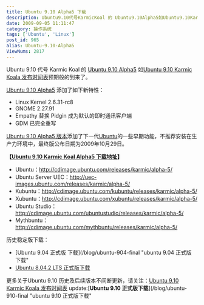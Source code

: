 ```yaml
---
title: Ubuntu 9.10 Alpha5 下载
description: Ubuntu9.10代号KarmicKoal 的 Ubuntu9.10Alpha5如Ubuntu9.10KarmicKoala发布时间表预期般的到来了。Ubuntu9.10Alpha5添加了如下新特性：……
date: 2009-09-05 11:11:47
category: 操作系统
tags: ['Ubuntu', 'Linux']
post_id: 965
alias: Ubuntu-9.10-Alpha5
ViewNums: 2817
---
```


Ubuntu 9.10 代号 Karmic Koal 的 [Ubuntu 9.10 Alpha5](/blog/ubuntu-910-alpha5) 如[Ubuntu 9.10 Karmic Koala 发布时间表](/blog/ubuntu-910-karmic-koala)预期般的到来了。

[Ubuntu 9.10 Alpha5](/blog/ubuntu-910-alpha5) 添加了如下新特性：

* Linux Kernel 2.6.31-rc8
* GNOME 2.27.91
* Empathy 替换 Pidgin 成为默认的即时通讯客户端
* GDM 已完全重写

[Ubuntu 9.10 Alpha5 版本](/blog/ubuntu-910-alpha5)添加了下一代[Ubuntu](/tags/Ubuntu)的一些早期功能，不推荐安装在生产力环境中，最终版公布日期为2009年10月29日。

**【**[**Ubuntu 9.10 Karmic Koal Alpha5 下载地址**](/blog/ubuntu-910-alpha5)**】**

* Ubuntu：<http://cdimage.ubuntu.com/releases/karmic/alpha-5/>
* Ubuntu Server UEC：<http://uec-images.ubuntu.com/releases/karmic/alpha-5/>
* Kubuntu：<http://cdimage.ubuntu.com/kubuntu/releases/karmic/alpha-5/>
* Xubuntu：<http://cdimage.ubuntu.com/xubuntu/releases/karmic/alpha-5/>
* Ubuntu Studio：<http://cdimage.ubuntu.com/ubuntustudio/releases/karmic/alpha-5/>
* Mythbuntu：<http://cdimage.ubuntu.com/mythbuntu/releases/karmic/alpha-5/>

历史稳定版下载：

* [Ubuntu 9.04 正式版 下载](/blog/ubuntu-904-final "ubuntu 9.04 正式版 下载"
* [Ubuntu 8.04.2 LTS 正式版下载](/blog/ubuntu-8042-lts)

更多关于Ubuntu 9.10 历史及后续版本不间断更新，请关注：[Ubuntu 9.10 Karmic Koala 发布时间表](/blog/ubuntu-910-karmic-koala)
update:[**Ubuntu 9.10 正式版下载**](/blog/ubuntu-910-final "ubuntu 9.10 正式版下载"

